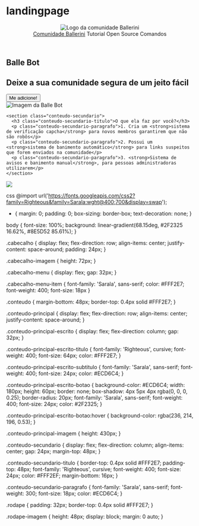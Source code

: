 # landingpage
<!DOCTYPE html>
<html lang="pt-BR">

<head>
  <meta charset="UTF-8">
  <meta name="viewport" content="width=device-width, initial-scale=1.0">
  <meta name="description" content="Um bot que irá moderar e deixar a sua comunidade segura de um jeito fácil!">
  <title>Balle Bot - Modere a sua comunidade do Discord</title>
  <link rel="stylesheet" type="text/css" href="style.css">
</head>

<body>
  <header class="cabecalho">
    <img class="cabecalho-imagem" src="logo.svg" alt="Logo da comunidade Ballerini">
    <nav class="cabecalho-menu">
      <a class="cabecalho-menu-item" href="https://discord.gg/wagxzStdcR">Comunidade Ballerini</a>
      <a class="cabecalho-menu-item">Tutorial</a>
      <a class="cabecalho-menu-item">Open Source</a>
      <a class="cabecalho-menu-item">Comandos</a>
    </nav>
  </header>

  <main class="conteudo">
    <section class="conteudo-principal">
      <div class="conteudo-principal-escrito">
        <h1 class="conteudo-principal-escrito-titulo">Balle Bot</h1>
        <h2 class="conteudo-principal-escrito-subtitulo">Deixe a sua comunidade segura de um jeito fácil</h2>
        <button class="conteudo-principal-escrito-botao">Me adicione!</button>
      </div>
      <img class="conteudo-principal-imagem"src="ballebot.svg" alt="Imagem da Balle Bot">
    </section>

    <section class="conteudo-secundario">
      <h3 class="conteudo-secundario-titulo">O que ela faz por você?</h3>
      <p class="conteudo-secundario-paragrafo">1. Cria um <strong>sistema de verificação capcha</strong> para novos membros garantirem que não são robôs</p>
      <p class="conteudo-secundario-paragrafo">2. Possui um <strong>sistema de banimento automático</strong> para links suspeitos que forem enviados na comunidade</p>
      <p class="conteudo-secundario-paragrafo">3. <strong>Sistema de avisos e banimento manual</strong>, para pessoas administradoras utilizarem</p>
    </section>
  </main>

  <footer class="rodape">
    <img class="rodape-imagem" src="ballerini.svg">
  </footer>
</body>

</html>


css
@import url('https://fonts.googleapis.com/css2?family=Righteous&family=Sarala:wght@400;700&display=swap');

* {
  margin: 0;
  padding: 0;
  box-sizing: border-box;
  text-decoration: none;
}

body {
  font-size: 100%;
  background: linear-gradient(68.15deg, #2F2325 16.62%, #8E5D52 85.61%);
}

.cabecalho {
  display: flex;
  flex-direction: row;
  align-items: center;
  justify-content: space-around;
  padding: 24px;
}

.cabecalho-imagem {
  height: 72px;
}

.cabecalho-menu {
  display: flex;
  gap: 32px;
}

.cabecalho-menu-item {
  font-family: 'Sarala', sans-serif;
  color: #FFF2E7;
  font-weight: 400;
  font-size: 18px
}

.conteudo {
  margin-bottom: 48px;
  border-top: 0.4px solid #FFF2E7;
}

.conteudo-principal {
  display: flex;
  flex-direction: row;
  align-items: center;
  justify-content: space-around;
}

.conteudo-principal-escrito {
  display: flex;
  flex-direction: column;
  gap: 32px;
}

.conteudo-principal-escrito-titulo {
  font-family: 'Righteous', cursive;
  font-weight: 400;
  font-size: 64px;
  color: #FFF2E7;
}

.conteudo-principal-escrito-subtitulo {
  font-family: 'Sarala', sans-serif;
  font-weight: 400;
  font-size: 24px;
  color: #ECD6C4;
}

.conteudo-principal-escrito-botao {
  background-color: #ECD6C4;
  width: 180px;
  height: 60px;
  border: none;
  box-shadow: 4px 5px 4px rgba(0, 0, 0, 0.25);
  border-radius: 20px;
  font-family: 'Sarala', sans-serif;
  font-weight: 400;
  font-size: 24px;
  color: #2F2325;
}

.conteudo-principal-escrito-botao:hover {
  background-color: rgba(236, 214, 196, 0.53);
}

.conteudo-principal-imagem {
  height: 430px;
}

.conteudo-secundario {
  display: flex;
  flex-direction: column;
  align-items: center;
  gap: 24px;
  margin-top: 48px;
}

.conteudo-secundario-titulo {
  border-top: 0.4px solid #FFF2E7;
  padding-top: 48px;
  font-family: 'Righteous', cursive;
  font-weight: 400;
  font-size: 24px;
  color: #FFF2EF;
  margin-bottom: 16px;
}

.conteudo-secundario-paragrafo {
  font-family: 'Sarala', sans-serif;
  font-weight: 300;
  font-size: 18px;
  color: #ECD6C4;
}

.rodape {
    padding: 32px;
    border-top: 0.4px solid #FFF2E7;
}

.rodape-imagem {
  height: 48px;
  display: block;
  margin: 0 auto;
}
